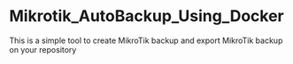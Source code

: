 # Mikrotik_AutoBackup_Using_Docker
This is a simple tool to create MikroTik backup and export MikroTik backup on your repository 
